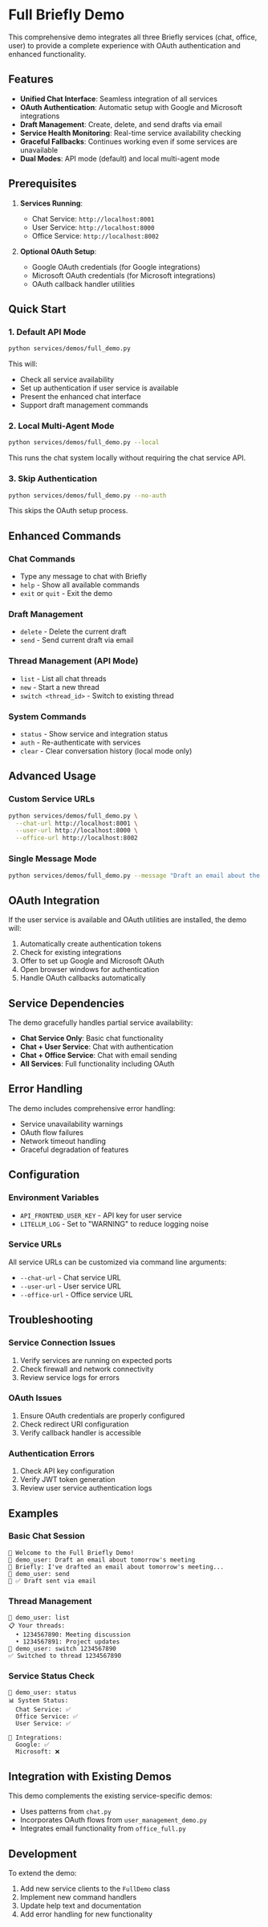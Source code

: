 # Full Briefly Demo

This comprehensive demo integrates all three Briefly services (chat, office, user) to provide a complete experience with OAuth authentication and enhanced functionality.

## Features

- **Unified Chat Interface**: Seamless integration of all services
- **OAuth Authentication**: Automatic setup with Google and Microsoft integrations
- **Draft Management**: Create, delete, and send drafts via email
- **Service Health Monitoring**: Real-time service availability checking
- **Graceful Fallbacks**: Continues working even if some services are unavailable
- **Dual Modes**: API mode (default) and local multi-agent mode

## Prerequisites

1. **Services Running**:
   - Chat Service: `http://localhost:8001`
   - User Service: `http://localhost:8000`
   - Office Service: `http://localhost:8002`

2. **Optional OAuth Setup**:
   - Google OAuth credentials (for Google integrations)
   - Microsoft OAuth credentials (for Microsoft integrations)
   - OAuth callback handler utilities

## Quick Start

### 1. Default API Mode
```bash
python services/demos/full_demo.py
```

This will:
- Check all service availability
- Set up authentication if user service is available
- Present the enhanced chat interface
- Support draft management commands

### 2. Local Multi-Agent Mode
```bash
python services/demos/full_demo.py --local
```

This runs the chat system locally without requiring the chat service API.

### 3. Skip Authentication
```bash
python services/demos/full_demo.py --no-auth
```

This skips the OAuth setup process.

## Enhanced Commands

### Chat Commands
- Type any message to chat with Briefly
- `help` - Show all available commands
- `exit` or `quit` - Exit the demo

### Draft Management
- `delete` - Delete the current draft
- `send` - Send current draft via email

### Thread Management (API Mode)
- `list` - List all chat threads
- `new` - Start a new thread
- `switch <thread_id>` - Switch to existing thread

### System Commands
- `status` - Show service and integration status
- `auth` - Re-authenticate with services
- `clear` - Clear conversation history (local mode only)

## Advanced Usage

### Custom Service URLs
```bash
python services/demos/full_demo.py \
  --chat-url http://localhost:8001 \
  --user-url http://localhost:8000 \
  --office-url http://localhost:8002
```

### Single Message Mode
```bash
python services/demos/full_demo.py --message "Draft an email about the meeting"
```

## OAuth Integration

If the user service is available and OAuth utilities are installed, the demo will:

1. Automatically create authentication tokens
2. Check for existing integrations
3. Offer to set up Google and Microsoft OAuth
4. Open browser windows for authentication
5. Handle OAuth callbacks automatically

## Service Dependencies

The demo gracefully handles partial service availability:

- **Chat Service Only**: Basic chat functionality
- **Chat + User Service**: Chat with authentication
- **Chat + Office Service**: Chat with email sending
- **All Services**: Full functionality including OAuth

## Error Handling

The demo includes comprehensive error handling:
- Service unavailability warnings
- OAuth flow failures
- Network timeout handling
- Graceful degradation of features

## Configuration

### Environment Variables
- `API_FRONTEND_USER_KEY` - API key for user service
- `LITELLM_LOG` - Set to "WARNING" to reduce logging noise

### Service URLs
All service URLs can be customized via command line arguments:
- `--chat-url` - Chat service URL
- `--user-url` - User service URL  
- `--office-url` - Office service URL

## Troubleshooting

### Service Connection Issues
1. Verify services are running on expected ports
2. Check firewall and network connectivity
3. Review service logs for errors

### OAuth Issues
1. Ensure OAuth credentials are properly configured
2. Check redirect URI configuration
3. Verify callback handler is accessible

### Authentication Errors
1. Check API key configuration
2. Verify JWT token generation
3. Review user service authentication logs

## Examples

### Basic Chat Session
```
🚀 Welcome to the Full Briefly Demo!
💬 demo_user: Draft an email about tomorrow's meeting
🤖 Briefly: I've drafted an email about tomorrow's meeting...
💬 demo_user: send
📧 ✅ Draft sent via email
```

### Thread Management
```
💬 demo_user: list
📋 Your threads:
  • 1234567890: Meeting discussion
  • 1234567891: Project updates
💬 demo_user: switch 1234567890
✅ Switched to thread 1234567890
```

### Service Status Check
```
💬 demo_user: status
📊 System Status:
  Chat Service: ✅
  Office Service: ✅
  User Service: ✅

🔗 Integrations:
  Google: ✅
  Microsoft: ❌
```

## Integration with Existing Demos

This demo complements the existing service-specific demos:
- Uses patterns from `chat.py`
- Incorporates OAuth flows from `user_management_demo.py`
- Integrates email functionality from `office_full.py`

## Development

To extend the demo:
1. Add new service clients to the `FullDemo` class
2. Implement new command handlers
3. Update help text and documentation
4. Add error handling for new functionality 
